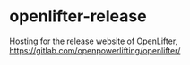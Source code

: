 # openlifter-release
Hosting for the release website of OpenLifter, https://gitlab.com/openpowerlifting/openlifter/

